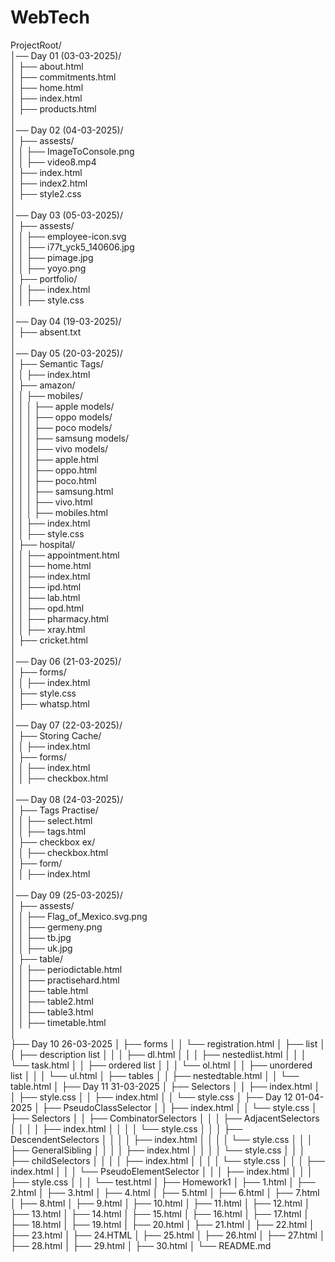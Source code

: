 # WebTech
ProjectRoot/  
│── Day 01 (03-03-2025)/  
│   ├── about.html  
│   ├── commitments.html  
│   ├── home.html  
│   ├── index.html  
│   ├── products.html  
│  
│── Day 02 (04-03-2025)/  
│   ├── assests/  
│   │   ├── ImageToConsole.png  
│   │   ├── video8.mp4  
│   ├── index.html  
│   ├── index2.html  
│   ├── style2.css  
│  
│── Day 03 (05-03-2025)/  
│   ├── assests/  
│   │   ├── employee-icon.svg  
│   │   ├── i77t_yck5_140606.jpg  
│   │   ├── pimage.jpg  
│   │   ├── yoyo.png  
│   ├── portfolio/  
│   │   ├── index.html  
│   │   ├── style.css  
│  
│── Day 04 (19-03-2025)/  
│   ├── absent.txt  
│  
│── Day 05 (20-03-2025)/  
│   ├── Semantic Tags/  
│   │   ├── index.html  
│   ├── amazon/  
│   │   ├── mobiles/  
│   │   │   ├── apple models/  
│   │   │   ├── oppo models/  
│   │   │   ├── poco models/  
│   │   │   ├── samsung models/  
│   │   │   ├── vivo models/  
│   │   │   ├── apple.html  
│   │   │   ├── oppo.html  
│   │   │   ├── poco.html  
│   │   │   ├── samsung.html  
│   │   │   ├── vivo.html  
│   │   │   ├── mobiles.html  
│   │   ├── index.html  
│   │   ├── style.css  
│   ├── hospital/  
│   │   ├── appointment.html  
│   │   ├── home.html  
│   │   ├── index.html  
│   │   ├── ipd.html  
│   │   ├── lab.html  
│   │   ├── opd.html  
│   │   ├── pharmacy.html  
│   │   ├── xray.html  
│   ├── cricket.html  
│  
│── Day 06 (21-03-2025)/  
│   ├── forms/  
│   │   ├── index.html  
│   ├── style.css  
│   ├── whatsp.html  
│  
│── Day 07 (22-03-2025)/  
│   ├── Storing Cache/  
│   │   ├── index.html  
│   ├── forms/  
│   │   ├── index.html  
│   │   ├── checkbox.html  
│  
│── Day 08 (24-03-2025)/  
│   ├── Tags Practise/  
│   │   ├── select.html  
│   │   ├── tags.html  
│   ├── checkbox ex/  
│   │   ├── checkbox.html  
│   ├── form/  
│   │   ├── index.html  
│  
│── Day 09 (25-03-2025)/  
│   ├── assests/  
│   │   ├── Flag_of_Mexico.svg.png  
│   │   ├── germeny.png  
│   │   ├── tb.jpg  
│   │   ├── uk.jpg  
│   ├── table/  
│   │   ├── periodictable.html  
│   │   ├── practisehard.html  
│   │   ├── table.html  
│   │   ├── table2.html  
│   │   ├── table3.html  
│   │   ├── timetable.html  
│  
├── Day 10 26-03-2025
│   ├── forms
│   │   └── registration.html
│   ├── list
│   │   ├── description list
│   │   │   ├── dl.html
│   │   │   ├── nestedlist.html
│   │   │   └── task.html
│   │   ├── ordered list
│   │   │   └── ol.html
│   │   ├── unordered list
│   │   │   └── ul.html
│   ├── tables
│   │   ├── nestedtable.html
│   │   └── table.html
│
├── Day 11 31-03-2025
│   ├── Selectors
│   │   ├── index.html
│   │   ├── style.css
│   │   ├── index.html
│   │   └── style.css
│
├── Day 12 01-04-2025
│   ├── PseudoClassSelector
│   │   ├── index.html
│   │   └── style.css
│   ├── Selectors
│   │   ├── CombinatorSelectors
│   │   │   ├── AdjacentSelectors
│   │   │   │   ├── index.html
│   │   │   │   └── style.css
│   │   │   ├── DescendentSelectors
│   │   │   │   ├── index.html
│   │   │   │   └── style.css
│   │   │   ├── GeneralSibling
│   │   │   │   ├── index.html
│   │   │   │   └── style.css
│   │   │   ├── childSelectors
│   │   │   │   ├── index.html
│   │   │   │   └── style.css
│   │   │   ├── index.html
│   │   │   └── PseudoElementSelector
│   │   │       ├── index.html
│   │   │       ├── style.css
│   │   │       └── test.html
│
├── Homework1
│   ├── 1.html
│   ├── 2.html
│   ├── 3.html
│   ├── 4.html
│   ├── 5.html
│   ├── 6.html
│   ├── 7.html
│   ├── 8.html
│   ├── 9.html
│   ├── 10.html
│   ├── 11.html
│   ├── 12.html
│   ├── 13.html
│   ├── 14.html
│   ├── 15.html
│   ├── 16.html
│   ├── 17.html
│   ├── 18.html
│   ├── 19.html
│   ├── 20.html
│   ├── 21.html
│   ├── 22.html
│   ├── 23.html
│   ├── 24.HTML
│   ├── 25.html
│   ├── 26.html
│   ├── 27.html
│   ├── 28.html
│   ├── 29.html
│   ├── 30.html
│
└── README.md
